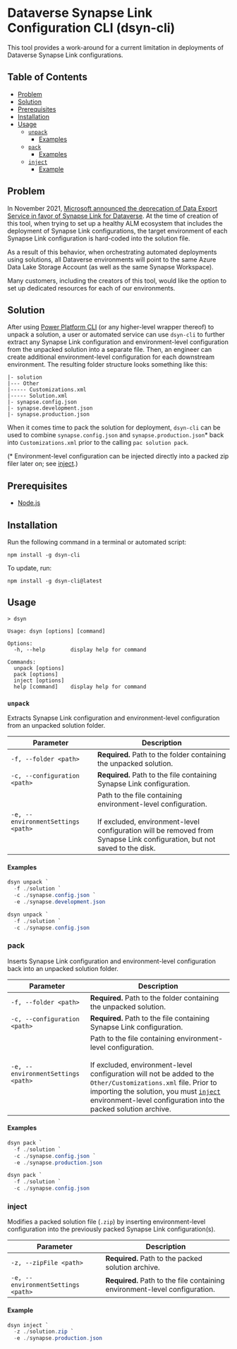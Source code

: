 # Dataverse Synapse Link Configuration CLI (dsyn-cli)

This tool provides a work-around for a current limitation in deployments of Dataverse Synapse Link configurations.

## Table of Contents

- [Problem](#problem)
- [Solution](#solution)
- [Prerequisites](#prerequisites)
- [Installation](#installation)
- [Usage](#usage)
  - [`unpack`](#unpack)
    - [Examples](#examples)
  - [`pack`](#pack)
    - [Examples](#examples-1)
  - [`inject`](#inject)
    - [Example](#example)

## Problem

In November 2021, [Microsoft announced the deprecation of Data Export Service in favor of Synapse Link for Dataverse](https://powerapps.microsoft.com/en-us/blog/do-more-with-data-from-data-export-service-to-azure-synapse-link-for-dataverse/). At the time of creation of this tool, when trying to set up a healthy ALM ecosystem that includes the deployment of Synapse Link configurations, the target environment of each Synapse Link configuration is hard-coded into the solution file.

As a result of this behavior, when orchestrating automated deployments using solutions, all Dataverse environments will point to the same Azure Data Lake Storage Account (as well as the same Synapse Workspace).

Many customers, including the creators of this tool, would like the option to set up dedicated resources for each of our environments.

## Solution

After using [Power Platform CLI](https://learn.microsoft.com/en-us/power-platform/developer/cli/introduction) (or any higher-level wrapper thereof) to unpack a solution, a user or automated service can use `dsyn-cli` to further extract any Synapse Link configuration and environment-level configuration from the unpacked solution into a separate file. Then, an engineer can create additional environment-level configuration for each downstream environment. The resulting folder structure looks something like this:

```
|- solution
|--- Other
|----- Customizations.xml
|----- Solution.xml
|- synapse.config.json
|- synapse.development.json
|- synapse.production.json
```

When it comes time to pack the solution for deployment, `dsyn-cli` can be used to combine `synapse.config.json` and `synapse.production.json`\* back into `Customizations.xml` prior to the calling `pac solution pack`.

(\* Environment-level configuration can be injected directly into a packed zip filer later on; see [inject](#inject).)

## Prerequisites

- [Node.js](https://nodejs.org/en/)

## Installation

Run the following command in a terminal or automated script:

```
npm install -g dsyn-cli
```

To update, run:

```
npm install -g dsyn-cli@latest
```

## Usage

```
> dsyn

Usage: dsyn [options] [command]

Options:
  -h, --help        display help for command

Commands:
  unpack [options]
  pack [options]
  inject [options]
  help [command]    display help for command
```

### `unpack`

Extracts Synapse Link configuration and environment-level configuration from an unpacked solution folder.

| Parameter                          | Description                                                                                                                                                                                     |
| ---------------------------------- | ----------------------------------------------------------------------------------------------------------------------------------------------------------------------------------------------- |
| `-f, --folder <path>`              | **Required.** Path to the folder containing the unpacked solution.                                                                                                                              |
| `-c, --configuration <path>`       | **Required.** Path to the file containing Synapse Link configuration.                                                                                                                           |
| `-e, --environmentSettings <path>` | Path to the file containing environment-level configuration. <br/><br/>If excluded, environment-level configuration will be removed from Synapse Link configuration, but not saved to the disk. |

#### Examples

```powershell
dsyn unpack `
  -f ./solution `
  -c ./synapse.config.json `
  -e ./synapse.development.json
```

```powershell
dsyn unpack `
  -f ./solution `
  -c ./synapse.config.json
```

### pack

Inserts Synapse Link configuration and environment-level configuration back into an unpacked solution folder.

| Parameter                          | Description                                                                                                                                                                                                                                                                                                   |
| ---------------------------------- | ------------------------------------------------------------------------------------------------------------------------------------------------------------------------------------------------------------------------------------------------------------------------------------------------------------- |
| `-f, --folder <path>`              | **Required.** Path to the folder containing the unpacked solution.                                                                                                                                                                                                                                            |
| `-c, --configuration <path>`       | **Required.** Path to the file containing Synapse Link configuration.                                                                                                                                                                                                                                         |
| `-e, --environmentSettings <path>` | Path to the file containing environment-level configuration. <br/><br/>If excluded, environment-level configuration will not be added to the `Other/Customizations.xml` file. Prior to importing the solution, you must [`inject`](#inject) environment-level configuration into the packed solution archive. |

#### Examples

```powershell
dsyn pack `
  -f ./solution `
  -c ./synapse.config.json `
  -e ./synapse.production.json
```

```powershell
dsyn pack `
  -f ./solution `
  -c ./synapse.config.json
```

### inject

Modifies a packed solution file (`.zip`) by inserting environment-level configuration into the previously packed Synapse Link configuration(s).

| Parameter                          | Description                                                                |
| ---------------------------------- | -------------------------------------------------------------------------- |
| `-z, --zipFile <path>`             | **Required.** Path to the packed solution archive.                         |
| `-e, --environmentSettings <path>` | **Required.** Path to the file containing environment-level configuration. |

#### Example

```powershell
dsyn inject `
  -z ./solution.zip `
  -e ./synapse.production.json
```
